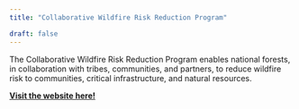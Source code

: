 ```yaml
---
title: "Collaborative Wildfire Risk Reduction Program"

draft: false
---
```


The Collaborative Wildfire Risk Reduction Program enables national forests, in collaboration with tribes, communities, and partners, to reduce wildfire risk to communities, critical infrastructure, and natural resources.

[**Visit the website here!**](https://www.fs.usda.gov/managing-land/wildfire-crisis/collaborative-wildfire-risk-reduction)





